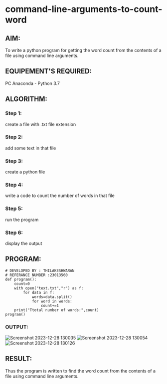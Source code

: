 # command-line-arguments-to-count-word
## AIM:
To write a python program for getting the word count from the contents of a file using command line arguments.
## EQUIPEMENT'S REQUIRED: 
PC
Anaconda - Python 3.7
## ALGORITHM: 
### Step 1:
create a file with .txt file extension
### Step 2: 
 add some text in that file
### Step 3: 
create a python file
### Step 4:  
write a code to count the number of words in that file
### Step 5: 
run the program
### Step 6: 
display the output
## PROGRAM:
```
# DEVELOPED BY : THILAKESHWARAN
# REFERANCE NUMBER :23013560
def program():
    count=0
    with open("text.txt","r") as f:
        for data in f:
            words=data.split()
            for word in words:
                count+=1
    print("Ttotal number of words:",count)
program()
```
### OUTPUT:
![Screenshot 2023-12-28 130035](https://github.com/Thilakeshwaran/command-line-arguments-to-count-word/assets/147473132/8234c78d-bf6b-42c2-a8a7-3872fcf642a4)
![Screenshot 2023-12-28 130054](https://github.com/Thilakeshwaran/command-line-arguments-to-count-word/assets/147473132/4fe48f1d-5c5e-4345-b345-5fbed6aedc6b)
![Screenshot 2023-12-28 130126](https://github.com/Thilakeshwaran/command-line-arguments-to-count-word/assets/147473132/52d413ff-45ec-4033-8b5d-5be0f102b980)

## RESULT:
Thus the program is written to find the word count from the contents of a file using command line arguments.
